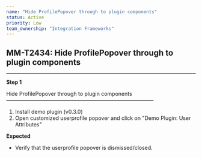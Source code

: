 ```yaml
---
name: "Hide ProfilePopover through to plugin components"
status: Active
priority: Low
team_ownership: "Integration Frameworks"
---
```


## MM-T2434: Hide ProfilePopover through to plugin components

---

**Step 1**

Hide ProfilePopover through to plugin components\
————————————————————————————

1. Install demo plugin (v0.3.0)
2. Open customized userprofile popover and click on "Demo Plugin: User Attributes"

**Expected**

- Verify that the userprofile popover is dismissed/closed.
